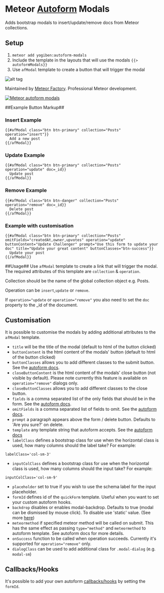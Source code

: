 Meteor [Autoform](https://github.com/aldeed/meteor-autoform) Modals
======================

Adds bootstrap modals to insert/update/remove docs from Meteor collections.

## Setup ##

1. ```meteor add yogiben:autoform-modals```
2. Include the template in the layouts that will use the modals `{{> autoformModals}}`
3. Use `afModal` template to create a button that will trigger the modal


![alt tag](https://raw.githubusercontent.com/yogiben/meteor-autoform-modals/master/readme/1.png)

Maintained by [Meteor Factory](https://meteorfactory.io). Professional Meteor development.

[![Meteor autoform modals](https://raw.githubusercontent.com/yogiben/meteor-autoform-modals/master/readme/meteor-factory.jpg)](http://meteorfactory.io)

##Example Button Markup##
### Insert Example ###
```
{{#afModal class="btn btn-primary" collection="Posts" operation="insert"}}
  Add a new post
{{/afModal}}
```
### Update Example ###
```
{{#afModal class="btn btn-primary" collection="Posts" operation="update" doc=_id}}
  Update post
{{/afModal}}
```
### Remove Example ###
```
{{#afModal class="btn btn-danger" collection="Posts" operation="remove" doc=_id}}
  Delete post
{{/afModal}}
```
### Example with customisation ###
```
{{#afModal class="btn btn-primary" collection="Posts" omitFields="createdAt,owner,upvotes" operation="update" buttonContent="Update Challenger" prompt="Use this form to update your doc" title="Update your great content" buttonClasses="btn-success"}}
  Update your post
{{/afModal}}
```
##Usage##
Use `afModal` template to create a link that will trigger the modal.
The required attributes of this template are ``collection`` & ``operation``.

Collection should be the name of the global collection object e.g. Posts.

Operation can be ```insert```,```update``` or ```remove```.

If ```operation="update``` or ```operation="remove"``` you also need to set the ```doc``` property to the _id of the document.

## Customisation ##
It is possible to customise the modals by adding additional attributes to the `afModal` template.
* ```title``` will be the title of the modal (default to html of the button clicked)
* ```buttonContent``` is the html content of the modals' button (default to html of the button clicked)
* ```buttonClasses``` allows you to add different classes to the submit button. See the [autoform docs](https://github.com/aldeed/meteor-autoform).
* ```closeButtonContent``` is the html content of the modals' close button (not visible by default). Please note currently this feature is available on `operation="remove"` dialogs only.
* ```closeButtonClasses``` allows you to add different classes to the close button.
* ```fields``` is a comma separated list of the only fields that should be in the form. See the [autoform docs](https://github.com/aldeed/meteor-autoform).
* ```omitFields``` is a comma separated list of fields to omit. See the [autoform docs](https://github.com/aldeed/meteor-autoform).
* ```prompt``` a paragraph appears above the form / delete button. Defaults to 'Are you sure?' on delete.
* ```template``` any template string that autoform accepts. See the [autoform docs](https://github.com/aldeed/meteor-autoform#theme-templates)
* ```labelClass``` defines a bootstrap class for use when the horizontal class is used, how many columns should the label take? For example:
```
labelClass='col-sm-3'
```
* ```inputColClass``` defines a bootstrap class for use when the horizontal class is used, how many columns should the input take? For example:
```
inputColClass='col-sm-9'
```
* ```placeholder``` set to true if you wish to use the schema label for the input placeholder.
* ```formId``` defines id of the `quickForm` template. Useful when you want to set your custom autoform hooks.
* ```backdrop``` disables or enables modal-backdrop. Defaults to true (modal can be dismissed by mouse click). To disable use 'static' value. (See more [here](http://getbootstrap.com/javascript/#modals-options))
* ```meteormethod``` if specified meteor method will be called on submit. This has the same effect as passing `type="method"` and `meteormethod` to autoform template. See autoform docs for more details.
* ```onSuccess``` function to be called when operation succeeds. Currently it's supported for `operation="remove"` only.
* ```dialogClass``` can be used to add additional class for `.modal-dialog` (e.g. `modal-sm`)

## Callbacks/Hooks ##
It's possible to add your own autoform [callbacks/hooks](https://github.com/aldeed/meteor-autoform#callbackshooks) by setting the `formId`.
